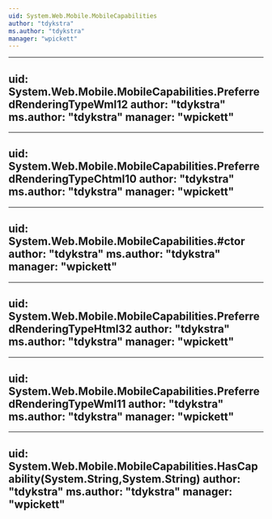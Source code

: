 ```yaml
---
uid: System.Web.Mobile.MobileCapabilities
author: "tdykstra"
ms.author: "tdykstra"
manager: "wpickett"
---
```


---
uid: System.Web.Mobile.MobileCapabilities.PreferredRenderingTypeWml12
author: "tdykstra"
ms.author: "tdykstra"
manager: "wpickett"
---

---
uid: System.Web.Mobile.MobileCapabilities.PreferredRenderingTypeChtml10
author: "tdykstra"
ms.author: "tdykstra"
manager: "wpickett"
---

---
uid: System.Web.Mobile.MobileCapabilities.#ctor
author: "tdykstra"
ms.author: "tdykstra"
manager: "wpickett"
---

---
uid: System.Web.Mobile.MobileCapabilities.PreferredRenderingTypeHtml32
author: "tdykstra"
ms.author: "tdykstra"
manager: "wpickett"
---

---
uid: System.Web.Mobile.MobileCapabilities.PreferredRenderingTypeWml11
author: "tdykstra"
ms.author: "tdykstra"
manager: "wpickett"
---

---
uid: System.Web.Mobile.MobileCapabilities.HasCapability(System.String,System.String)
author: "tdykstra"
ms.author: "tdykstra"
manager: "wpickett"
---
